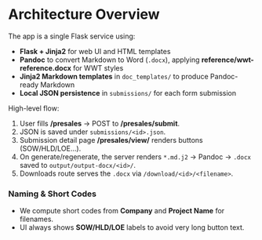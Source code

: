 # Architecture Overview

The app is a single Flask service using:
- **Flask + Jinja2** for web UI and HTML templates
- **Pandoc** to convert Markdown to Word (`.docx`), applying **reference/wwt-reference.docx** for WWT styles
- **Jinja2 Markdown templates** in `doc_templates/` to produce Pandoc-ready Markdown
- **Local JSON persistence** in `submissions/` for each form submission

High-level flow:
1. User fills **/presales** → POST to **/presales/submit**.
2. JSON is saved under `submissions/<id>.json`.
3. Submission detail page **/presales/view/<id>** renders buttons (SOW/HLD/LOE…).
4. On generate/regenerate, the server renders `*.md.j2` → Pandoc → `.docx` saved to `output/output-docx/<id>/`.
5. Downloads route serves the `.docx` via `/download/<id>/<filename>`.

### Naming & Short Codes
- We compute short codes from **Company** and **Project Name** for filenames.
- UI always shows **SOW/HLD/LOE** labels to avoid very long button text.
